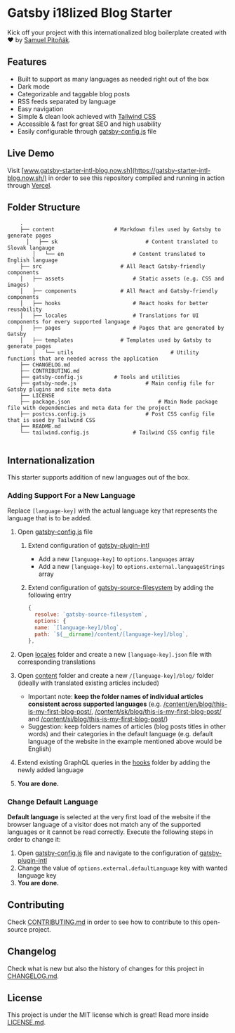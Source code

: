 # Gatsby i18lized Blog Starter

Kick off your project with this internationalized blog boilerplate created with ❤️ by [Samuel Pitoňák](https://twitter.com/sampittko).

## Features

- Built to support as many languages as needed right out of the box
- Dark mode
- Categorizable and taggable blog posts
- RSS feeds separated by language
- Easy navigation
- Simple & clean look achieved with [Tailwind CSS](https://tailwindcss.com/)
- Accessible & fast for great SEO and high usability
- Easily configurable through [gatsby-config.js](https://github.com/sampittko/gatsby-starter-intl-blog/blob/master/gatsby-config.js) file

## Live Demo

Visit [www.gatsby-starter-intl-blog.now.sh](https://gatsby-starter-intl-blog.now.sh/) in order to see this repository compiled and running in action through [Vercel](https://vercel.com).

## Folder Structure

```
    .
    ├── content                   # Markdown files used by Gatsby to generate pages
	  │   ├── sk          					# Content translated to Slovak langauge
		│   └── en                		# Content translated to English language
    ├── src                    		# All React Gatsby-friendly components
    │   ├── assets          			# Static assets (e.g. CSS and images)
    │   ├── components          	# All React and Gatsby-friendly components
    │   ├── hooks          				# React hooks for better reusability
    │   ├── locales          			# Translations for UI components for every supported language
    │   ├── pages          				# Pages that are generated by Gatsby
    │   ├── templates          		# Templates used by Gatsby to generate pages
		│   └── utils  								# Utility functions that are needed across the application
    ├── CHANGELOG.md
    ├── CONTRIBUTING.md
    ├── gatsby-config.js          # Tools and utilities
    ├── gatsby-node.js						# Main config file for Gatsby plugins and site meta data
    ├── LICENSE
    ├── package.json							# Main Node package file with dependencies and meta data for the project
    ├── postcss.config.js					# Post CSS config file that is used by Tailwind CSS
    ├── README.md
    └── tailwind.config.js				# Tailwind CSS config file
    
```

## Internationalization

This starter supports addition of new languages out of the box.

### Adding Support For a New Language

Replace `[language-key]` with the actual language key that represents the language that is to be added.

1. Open [gatsby-config.js](https://github.com/sampittko/gatsby-starter-intl-blog/blob/master/gatsby-config.js) file

   1. Extend configuration of <u>gatsby-plugin-intl</u>

      - Add a new `[language-key]` to `options.languages` array
      - Add a new `[language-key]` to `options.external.languageStrings` array

   2. Extend configuration of <u>gatsby-source-filesystem</u> by adding the following entry

      ```javascript
      {
        resolve: `gatsby-source-filesystem`,
        options: {
        name: `[language-key]/blog`,
        path: `${__dirname}/content/[language-key]/blog`,
      },
      ```

2. Open [locales](https://github.com/sampittko/gatsby-starter-intl-blog/blob/master/src/locales/) folder and create a new `[language-key].json` file with corresponding translations

3. Open [content](https://github.com/sampittko/gatsby-starter-intl-blog/blob/master/content/) folder and create a new `/[language-key]/blog/` folder (ideally with translated existing articles included)

   - Important note: **keep the folder names of individual articles consistent across supported languages** (e.g. <u>/content/en/blog/this-is-my-first-blog-post/</u>, <u>/content/sk/blog/this-is-my-first-blog-post/</u> and <u>/content/si/blog/this-is-my-first-blog-post/</u>)
   - Suggestion: keep folders names of articles (blog posts titles in other words) and their categories in the default language (e.g. default language of the website in the example mentioned above would be English)

4. Extend existing GraphQL queries in the [hooks](https://github.com/sampittko/gatsby-starter-intl-blog/blob/master/src/hooks/) folder by adding the newly added language

5. **You are done.**

### Change Default Language

**Default language** is selected at the very first load of the website if the browser language of a visitor does not match any of the supported languages or it cannot be read correctly. Execute the following steps in order to change it:

1. Open [gatsby-config.js](https://github.com/sampittko/gatsby-starter-intl-blog/blob/master/gatsby-config.js) file and navigate to the configuration of <u>gatsby-plugin-intl</u>
2. Change the value of `options.external.defaultLanguage` key with wanted language key
3. **You are done.**

## Contributing

Check [CONTRIBUTING.md](https://github.com/sampittko/gatsby-starter-intl-blog/blob/master/CONTRIBUTING.md) in order to see how to contribute to this open-source project.

## Changelog

Check what is new but also the history of changes for this project in [CHANGELOG.md](https://github.com/sampittko/gatsby-starter-intl-blog/blob/master/CHANGELOG.md).

## License

This project is under the MIT license which is great! Read more inside [LICENSE.md](https://github.com/sampittko/gatsby-starter-intl-blog/blob/master/LICENSE).
